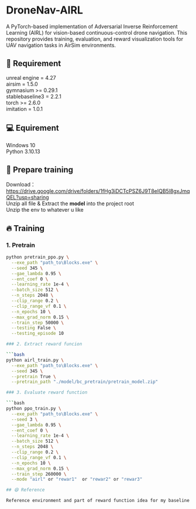 # DroneNav-AIRL

A PyTorch-based implementation of Adversarial Inverse Reinforcement Learning (AIRL) for vision-based continuous-control drone navigation. This repository provides training, evaluation, and reward visualization tools for UAV navigation tasks in AirSim environments.

## 🚀 Requirement
unreal engine = 4.27<br>
airsim = 1.5.0<br>
gymnasium >= 0.29.1<br>
stablebaseline3 = 2.2.1<br>
torch >= 2.6.0<br>
imitation = 1.0.1<br>

## 💻 Equirement
Windows 10<br>
Python 3.10.13<br>

## 🔌 Prepare training
Download：https://drive.google.com/drive/folders/1fHg3iDCTcPSZ6J9T8eIQB5l8gxJmqQEL?usp=sharing <br>
Unzip all file & Extract the **model** into the project root <br>
Unzip the env to whatever u like

## 🔥 Training

### 1. Pretrain

```bash
python pretrain_ppo.py \
  --exe_path "path_to\Blocks.exe" \
  --seed 345 \
  --gae_lambda 0.95 \
  --ent_coef 0 \
  --learning_rate 1e-4 \
  --batch_size 512 \
  --n_steps 2048 \
  --clip_range 0.2 \
  --clip_range_vf 0.1 \
  --n_epochs 10 \
  --max_grad_norm 0.15 \
  --train_step 50000 \
  --testing False \
  --testing_episode 10

### 2. Extract reward funcion

```bash
python airl_train.py \
  --exe_path "path_to\Blocks.exe" \
  --seed 345 \
  --pretrain True \
  --pretrain_path "./model/bc_pretrain/pretrain_model.zip"

### 3. Evaluate reward function

```bash
python ppo_train.py \
  --exe_path "path_to\Blocks.exe" \
  --seed 3 \
  --gae_lambda 0.95 \
  --ent_coef 0 \
  --learning_rate 1e-4 \
  --batch_size 512 \
  --n_steps 2048 \
  --clip_range 0.2 \
  --clip_range_vf 0.1 \
  --n_epochs 10 \
  --max_grad_norm 0.15 \
  --train_step 260000 \
  --mode "airl" or "rewar1"  or "rewar2" or "rewar3"

## 😄 Reference

Reference environment and part of reward function idea for my baseline training **https://github.com/sunghoonhong/AirsimDRL?tab=readme-ov-file#check-1-min-madness **
